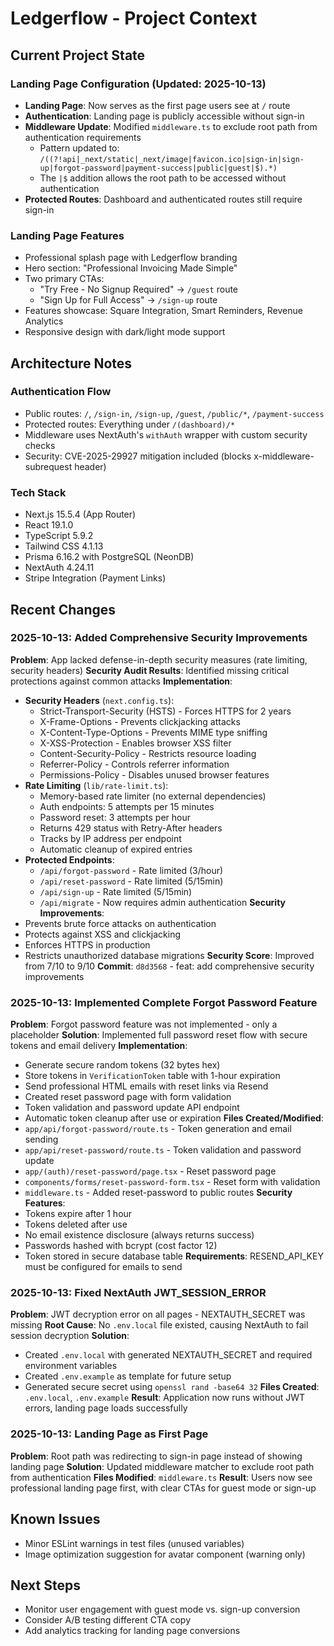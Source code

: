 # Ledgerflow - Project Context

## Current Project State

### Landing Page Configuration (Updated: 2025-10-13)
- **Landing Page**: Now serves as the first page users see at `/` route
- **Authentication**: Landing page is publicly accessible without sign-in
- **Middleware Update**: Modified `middleware.ts` to exclude root path from authentication requirements
  - Pattern updated to: `/((?!api|_next/static|_next/image|favicon.ico|sign-in|sign-up|forgot-password|payment-success|public|guest|$).*)`
  - The `|$` addition allows the root path to be accessed without authentication
- **Protected Routes**: Dashboard and authenticated routes still require sign-in

### Landing Page Features
- Professional splash page with Ledgerflow branding
- Hero section: "Professional Invoicing Made Simple"
- Two primary CTAs:
  - "Try Free - No Signup Required" → `/guest` route
  - "Sign Up for Full Access" → `/sign-up` route
- Features showcase: Square Integration, Smart Reminders, Revenue Analytics
- Responsive design with dark/light mode support

## Architecture Notes

### Authentication Flow
- Public routes: `/`, `/sign-in`, `/sign-up`, `/guest`, `/public/*`, `/payment-success`
- Protected routes: Everything under `/(dashboard)/*`
- Middleware uses NextAuth's `withAuth` wrapper with custom security checks
- Security: CVE-2025-29927 mitigation included (blocks x-middleware-subrequest header)

### Tech Stack
- Next.js 15.5.4 (App Router)
- React 19.1.0
- TypeScript 5.9.2
- Tailwind CSS 4.1.13
- Prisma 6.16.2 with PostgreSQL (NeonDB)
- NextAuth 4.24.11
- Stripe Integration (Payment Links)

## Recent Changes

### 2025-10-13: Added Comprehensive Security Improvements
**Problem**: App lacked defense-in-depth security measures (rate limiting, security headers)
**Security Audit Results**: Identified missing critical protections against common attacks
**Implementation**:
  - **Security Headers** (`next.config.ts`):
    - Strict-Transport-Security (HSTS) - Forces HTTPS for 2 years
    - X-Frame-Options - Prevents clickjacking attacks
    - X-Content-Type-Options - Prevents MIME type sniffing
    - X-XSS-Protection - Enables browser XSS filter
    - Content-Security-Policy - Restricts resource loading
    - Referrer-Policy - Controls referrer information
    - Permissions-Policy - Disables unused browser features
  - **Rate Limiting** (`lib/rate-limit.ts`):
    - Memory-based rate limiter (no external dependencies)
    - Auth endpoints: 5 attempts per 15 minutes
    - Password reset: 3 attempts per hour
    - Returns 429 status with Retry-After headers
    - Tracks by IP address per endpoint
    - Automatic cleanup of expired entries
  - **Protected Endpoints**:
    - `/api/forgot-password` - Rate limited (3/hour)
    - `/api/reset-password` - Rate limited (5/15min)
    - `/api/sign-up` - Rate limited (5/15min)
    - `/api/migrate` - Now requires admin authentication
**Security Improvements**:
  - Prevents brute force attacks on authentication
  - Protects against XSS and clickjacking
  - Enforces HTTPS in production
  - Restricts unauthorized database migrations
**Security Score**: Improved from 7/10 to 9/10
**Commit**: `d8d3568` - feat: add comprehensive security improvements

### 2025-10-13: Implemented Complete Forgot Password Feature
**Problem**: Forgot password feature was not implemented - only a placeholder
**Solution**: Implemented full password reset flow with secure tokens and email delivery
**Implementation**:
  - Generate secure random tokens (32 bytes hex)
  - Store tokens in `VerificationToken` table with 1-hour expiration
  - Send professional HTML emails with reset links via Resend
  - Created reset password page with form validation
  - Token validation and password update API endpoint
  - Automatic token cleanup after use or expiration
**Files Created/Modified**:
  - `app/api/forgot-password/route.ts` - Token generation and email sending
  - `app/api/reset-password/route.ts` - Token validation and password update
  - `app/(auth)/reset-password/page.tsx` - Reset password page
  - `components/forms/reset-password-form.tsx` - Reset form with validation
  - `middleware.ts` - Added reset-password to public routes
**Security Features**:
  - Tokens expire after 1 hour
  - Tokens deleted after use
  - No email existence disclosure (always returns success)
  - Passwords hashed with bcrypt (cost factor 12)
  - Token stored in secure database table
**Requirements**: RESEND_API_KEY must be configured for emails to send

### 2025-10-13: Fixed NextAuth JWT_SESSION_ERROR
**Problem**: JWT decryption error on all pages - NEXTAUTH_SECRET was missing
**Root Cause**: No `.env.local` file existed, causing NextAuth to fail session decryption
**Solution**:
  - Created `.env.local` with generated NEXTAUTH_SECRET and required environment variables
  - Created `.env.example` as template for future setup
  - Generated secure secret using `openssl rand -base64 32`
**Files Created**: `.env.local`, `.env.example`
**Result**: Application now runs without JWT errors, landing page loads successfully

### 2025-10-13: Landing Page as First Page
**Problem**: Root path was redirecting to sign-in page instead of showing landing page
**Solution**: Updated middleware matcher to exclude root path from authentication
**Files Modified**: `middleware.ts`
**Result**: Users now see professional landing page first, with clear CTAs for guest mode or sign-up

## Known Issues
- Minor ESLint warnings in test files (unused variables)
- Image optimization suggestion for avatar component (warning only)

## Next Steps
- Monitor user engagement with guest mode vs. sign-up conversion
- Consider A/B testing different CTA copy
- Add analytics tracking for landing page conversions
